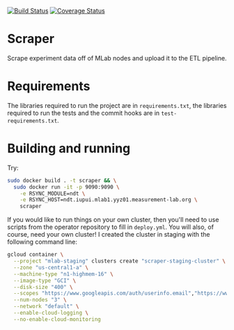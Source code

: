 [![Build Status](https://travis-ci.org/m-lab/signal-searcher.svg?branch=master)](https://travis-ci.org/m-lab/signal-searcher)
[![Coverage Status](https://coveralls.io/repos/github/m-lab/scraper/badge.svg?branch=master)](https://coveralls.io/github/m-lab/scraper?branch=master)

# Scraper
Scrape experiment data off of MLab nodes and upload it to the ETL pipeline.

# Requirements

The libraries required to run the project are in `requirements.txt`, the
libraries required to run the tests and the commit hooks are in
`test-requirements.txt`.

# Building and running

Try: 
```bash
sudo docker build . -t scraper && \
  sudo docker run -it -p 9090:9090 \
    -e RSYNC_MODULE=ndt \
    -e RSYNC_HOST=ndt.iupui.mlab1.yyz01.measurement-lab.org \
    scraper
```

If you would like to run things on your own cluster, then you'll need to use
scripts from the operator repository to fill in `deploy.yml`. You will also, of
course, need your own cluster!  I created the cluster in staging with the
following command line:
```bash
gcloud container \
  --project "mlab-staging" clusters create "scraper-staging-cluster" \
  --zone "us-central1-a" \
  --machine-type "n1-highmem-16" \
  --image-type "GCI" \
  --disk-size "400" \
  --scopes "https://www.googleapis.com/auth/userinfo.email","https://www.googleapis.com/auth/compute","https://www.googleapis.com/auth/devstorage.read_write","https://www.googleapis.com/auth/logging.write","https://www.googleapis.com/auth/servicecontrol","https://www.googleapis.com/auth/service.management.readonly","https://www.googleapis.com/auth/trace.append","https://www.googleapis.com/auth/spreadsheets" \
  --num-nodes "3" \
  --network "default" \
  --enable-cloud-logging \
  --no-enable-cloud-monitoring
```
